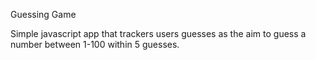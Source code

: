 Guessing Game

Simple javascript app that trackers users guesses as the aim to guess a number between 1-100 within 5 guesses.